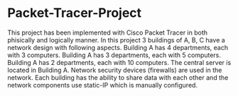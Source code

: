 # Packet-Tracer-Project
This project has been implemented with Cisco Packet Tracer in both phisically and logically manner. 
In this project 3 buildings of A, B, C have a network design with following aspects.
Building A has 4 departments, each with 3 computers.
Building A has 3 departments, each with 5 computers.
Building A has 2 departments, each with 10 computers.
The central server is located in Building A.
Network security devices (firewalls) are used in the network.
Each building has the ability to share data with each other and the network components use static-IP which is manually configured.
